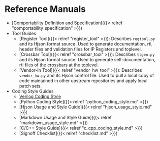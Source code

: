 # Reference Manuals

* [Comportability Definition and Specification]({{< relref "comportability_specification" >}})
* Tool Guides
   * [Register Tool]({{< relref "register_tool" >}}): Describes `regtool.py` and its Hjson format source. Used to generate documentation, rtl, header files and validation files for IP Registers and toplevel.
   * [Crossbar Tool]({{< relref "crossbar_tool" >}}): Describes `tlgen.py` and its Hjson format source. Used to generate self-documentation, rtl files of the crossbars at the toplevel.
   * [Vendor-In Tool]({{< relref "vendor_hw_tool" >}}): Describes `vendor_hw.py` and its Hjson control file. Used to pull a local copy of code maintained in other upstream repositories and apply local patch sets.
* Coding Style Guides
  * [Verilog Coding Style](https://github.com/lowRISC/style-guides/blob/master/VerilogCodingStyle.md)
  * [Python Coding Style]({{< relref "python_coding_style.md" >}})
  * [Hjson Usage and Style Guide]({{< relref "hjson_usage_style.md" >}})
  * [Markdown Usage and Style Guide]({{< relref "markdown_usage_style.md" >}})
  * [C/C++ Style Guide]({{< relref "c_cpp_coding_style.md" >}})
  * [Signoff Checklist]({{< relref "checklist.md" >}})
